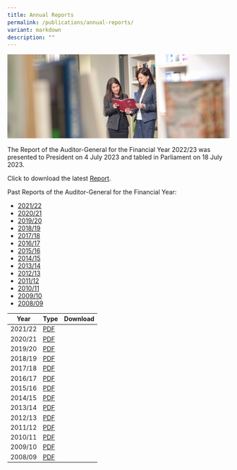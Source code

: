 ```yaml
---
title: Annual Reports
permalink: /publications/annual-reports/
variant: markdown
description: ""
---
```

![](/images/officers-reading-ar.jpg)

The Report of the Auditor-General for the Financial Year 2022/23 was presented to President on 4 July 2023 and tabled in Parliament on 18 July 2023.

Click to download the latest [Report](/files/ARs/ar_fy2022-23.pdf).

Past Reports of the Auditor-General for the Financial Year: 
* [2021/22](/files/ARs/AR_FY2021-22.pdf)
* [2020/21](/files/ARs/AR_FY2020-21.pdf)
* [2019/20](/files/ARs/AR_FY2019-20.pdf)
* [2018/19](/files/ARs/AR_FY2018-19.pdf)
* [2017/18](/files/ARs/AR_FY2017-18.pdf)
* [2016/17](/files/ARs/AR_FY2016-17.pdf)
* [2015/16](/files/ARs/ar_fy2015-16.pdf)
* [2014/15](/files/ARs/ar_fy2014-15.pdf)
* [2013/14](/files/ARs/ar_fy2013-14.pdf)
* [2012/13](/files/ARs/ar_fy2012-13.pdf)
* [2011/12](/files/ARs/ar_fy2011-12.pdf)
* [2010/11](/files/ARs/ar_fy2010-11.pdf)
* [2009/10](/files/ARs/ar_fy2009-10.pdf)
* [2008/09](/files/ARs/ar_fy2008-09.pdf)

| Year     | Type | Download               |
|----------|------|------------------------|
| 2021/22  | [PDF](/files/ARs/AR_FY2021-22.pdf) |
| 2020/21  | [PDF](/files/ARs/AR_FY2020-21.pdf) |
| 2019/20  | [PDF](/files/ARs/AR_FY2019-20.pdf) |
| 2018/19  | [PDF](/files/ARs/AR_FY2018-19.pdf) |
| 2017/18  | [PDF](/files/ARs/AR_FY2017-18.pdf) |
| 2016/17  | [PDF](/files/ARs/AR_FY2016-17.pdf) |
| 2015/16  | [PDF](/files/ARs/ar_fy2015-16.pdf) |
| 2014/15  | [PDF](/files/ARs/ar_fy2014-15.pdf) |
| 2013/14  | [PDF](/files/ARs/ar_fy2013-14.pdf) |
| 2012/13  | [PDF](/files/ARs/ar_fy2012-13.pdf) |
| 2011/12  | [PDF](/files/ARs/ar_fy2011-12.pdf) |
| 2010/11  | [PDF](/files/ARs/ar_fy2010-11.pdf) |
| 2009/10  | [PDF](/files/ARs/ar_fy2009-10.pdf) |
| 2008/09  | [PDF](/files/ARs/ar_fy2008-09.pdf) |
